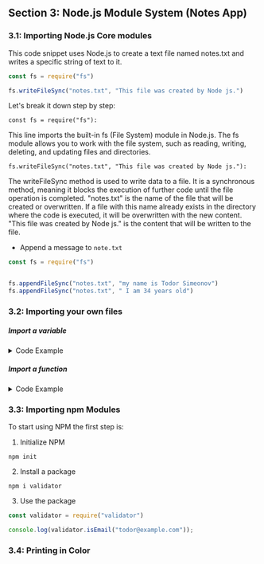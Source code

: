 ## Section 3: Node.js Module System (Notes App)

### 3.1: Importing Node.js Core modules

This code snippet uses Node.js to create a text file named notes.txt and writes a specific string of text to it.

```js
const fs = require("fs")

fs.writeFileSync("notes.txt", "This file was created by Node js.")
```

Let's break it down step by step:

`const fs = require("fs"):`

This line imports the built-in fs (File System) module in Node.js. The fs module allows you to work with the file system, such as reading, writing, deleting, and updating files and directories.

`fs.writeFileSync("notes.txt", "This file was created by Node js."):`

The writeFileSync method is used to write data to a file. It is a synchronous method, meaning it blocks the execution of further code until the file operation is completed.
"notes.txt" is the name of the file that will be created or overwritten. If a file with this name already exists in the directory where the code is executed, it will be overwritten with the new content.
"This file was created by Node js." is the content that will be written to the file.

- Append a message to `note.txt`

```js
const fs = require("fs")


fs.appendFileSync("notes.txt", "my name is Todor Simeonov")
fs.appendFileSync("notes.txt", " I am 34 years old")
```

### 3.2: Importing your own files

##### Import a variable


<details>
  <summary>Code Example</summary>

```js
// Create a new file in this case the name is utilities.js

console.log("utilities.js");

const name = "Todor"

module.exports = name
```

```js
// Code in the app.js
const name = require("./utilities")

console.log(name);

// Output after running node app.js in the terminal
// utilities.js Todor
```
</details>

##### Import a function

<details>
  <summary>Code Example</summary>

```js
// code in the utilites.js
const add = function (a,b) {
    return a + b
}

module.exports = add
```

```js
// Code in the app.js
const add = require("./utilities")

console.log(add(5,4)); // Output 9
```
</details>

### 3.3: Importing npm Modules

To start using NPM the first step is:

1. Initialize NPM

```
npm init
```

2. Install a package

```
npm i validator
```

3. Use the package

```js
const validator = require("validator")

console.log(validator.isEmail("todor@example.com"));
```

### 3.4: Printing in Color